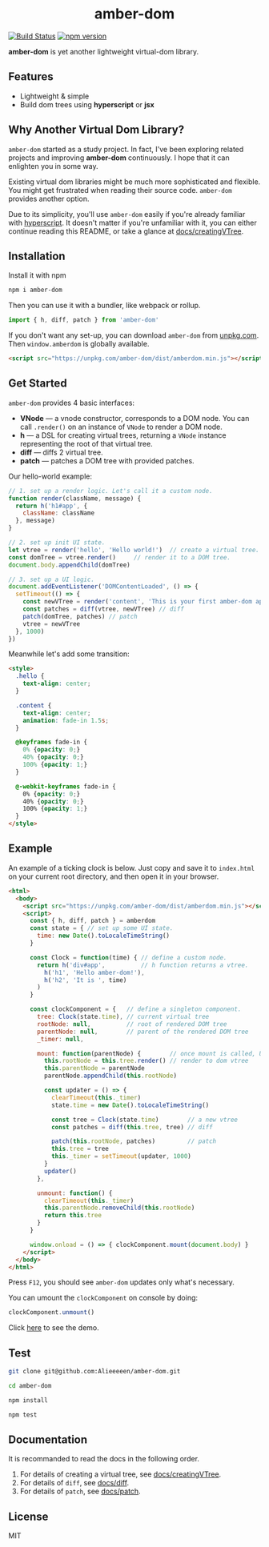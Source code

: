 # <center>amber-dom</center>

[![Build Status](https://www.travis-ci.org/Alieeeeen/amber-dom.svg?branch=master)](https://www.travis-ci.org/Alieeeeen/amber-dom) [![npm version](https://badge.fury.io/js/amber-dom.svg)](https://badge.fury.io/js/amber-dom)

**amber-dom** is yet another lightweight virtual-dom library.

## Features

- Lightweight & simple
- Build dom trees using **hyperscript** or **jsx**

## Why Another Virtual Dom Library?

`amber-dom` started as a study project. In fact, I've been exploring related projects and improving **amber-dom** continuously. I hope that it can enlighten you in some way.

Existing virtual dom libraries might be much more sophisticated and flexible. You might get frustrated when reading their source code. `amber-dom` provides another option.

Due to its simplicity, you'll use `amber-dom` easily if you're already familiar with [hyperscript](https://github.com/hyperhype/hyperscript). It doesn't matter if you're unfamiliar with it, you can either continue reading this README, or take a glance at [docs/creatingVTree](docs/creatingVTree).

## Installation

Install it with npm

```bash
npm i amber-dom
```

Then you can use it with a bundler, like webpack or rollup.

```js
import { h, diff, patch } from 'amber-dom'

```

If you don't want any set-up, you can download `amber-dom` from [unpkg.com](https://unpkg.com/amber-dom/dist/amberdom.min.js). Then `window.amberdom` is globally available.

```html
<script src="https://unpkg.com/amber-dom/dist/amberdom.min.js"></script>
```


## Get Started

`amber-dom` provides 4 basic interfaces:

- **VNode** — a vnode constructor, corresponds to a DOM node. You can call `.render()` on an instance of `VNode` to render a DOM node.
- **h** — a DSL for creating virtual trees, returning a `VNode` instance representing the root of that virtual tree.
- **diff** — diffs 2 virtual tree.
- **patch** — patches a DOM tree with provided patches.

Our hello-world example:

```js
// 1. set up a render logic. Let's call it a custom node.
function render(className, message) {
  return h('h1#app', {
    className: className
  }, message)
}

// 2. set up init UI state.
let vtree = render('hello', 'Hello world!')  // create a virtual tree.
const domTree = vtree.render()     // render it to a DOM tree.
document.body.appendChild(domTree)

// 3. set up a UI logic.
document.addEventListener('DOMContentLoaded', () => {
  setTimeout(() => {
    const newVTree = render('content', 'This is your first amber-dom app.')
    const patches = diff(vtree, newVTree) // diff
    patch(domTree, patches) // patch
    vtree = newVTree
  }, 1000)
})
```

Meanwhile let's add some transition:

```html
<style>
  .hello {
    text-align: center;
  }

  .content {
    text-align: center;
    animation: fade-in 1.5s;
  }

  @keyframes fade-in {
    0% {opacity: 0;}
    40% {opacity: 0;}
    100% {opacity: 1;}
  }

  @-webkit-keyframes fade-in {
    0% {opacity: 0;}
    40% {opacity: 0;}
    100% {opacity: 1;}
  }
</style>
```

## Example

An example of a ticking clock is below. Just copy and save it to `index.html` on your current root directory, and then open it in your browser.

```html
<html>
  <body>
    <script src="https://unpkg.com/amber-dom/dist/amberdom.min.js"></script>
    <script>
      const { h, diff, patch } = amberdom
      const state = { // set up some UI state.
        time: new Date().toLocaleTimeString()
      }

      const Clock = function(time) { // define a custom node.
        return h('div#app',          // h function returns a vtree.
          h('h1', 'Hello amber-dom!'),
          h('h2', 'It is ', time)
        )
      }

      const clockComponent = {   // define a singleton component.
        tree: Clock(state.time), // current virtual tree
        rootNode: null,          // root of rendered DOM tree
        parentNode: null,        // parent of the rendered DOM tree
        _timer: null,

        mount: function(parentNode) {        // once mount is called, UI state updates itself.
          this.rootNode = this.tree.render() // render to dom vtree
          this.parentNode = parentNode
          parentNode.appendChild(this.rootNode)

          const updater = () => {
            clearTimeout(this._timer)
            state.time = new Date().toLocaleTimeString()

            const tree = Clock(state.time)        // a new vtree
            const patches = diff(this.tree, tree) // diff

            patch(this.rootNode, patches)         // patch
            this.tree = tree
            this._timer = setTimeout(updater, 1000)
          }
          updater()
        },

        unmount: function() {
          clearTimeout(this._timer)
          this.parentNode.removeChild(this.rootNode)
          return this.tree
        }
      }

      window.onload = () => { clockComponent.mount(document.body) }
    </script>
  </body>
</html>
```

Press `F12`, you should see `amber-dom` updates only what's necessary.

You can umount the `clockComponent` on console by doing:

```js
clockComponent.unmount()
```

Click [here](ticking-example.gif) to see the demo.

## Test

```bash
git clone git@github.com:Alieeeeen/amber-dom.git

cd amber-dom

npm install

npm test
```

## Documentation

It is recommanded to read the docs in the following order.

1. For details of creating a virtual tree, see [docs/creatingVTree](docs/creatingVTree.md).
2. For details of `diff`, see [docs/diff](docs/diff.md).
3. For details of `patch`, see [docs/patch](docs/patch.md).

## License
MIT
